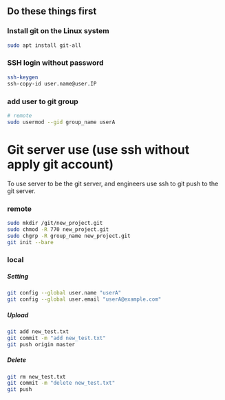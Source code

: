 ## Do these things first  
### Install git on the Linux system  
```bash
sudo apt install git-all    
```
### SSH login without password  
```bash
ssh-keygen
ssh-copy-id user.name@user.IP
```
### add user to git group
```bash
# remote
sudo usermod --gid group_name userA
```
  
  
# Git server use (use ssh without apply git account)  
To use server to be the git server, and engineers use ssh to git push to the git server.  
  
### remote  
```bash
sudo mkdir /git/new_project.git
sudo chmod -R 770 new_project.git
sudo chgrp -R group_name new_project.git
git init --bare
```
### local  
##### Setting  
```bash
git config --global user.name "userA"
git config --global user.email "userA@example.com"
```
##### Upload  
```bash
git add new_test.txt
git commit -m "add new_test.txt"
git push origin master
```
##### Delete  
```bash
git rm new_test.txt
git commit -m "delete new_test.txt"
git push
```
  
